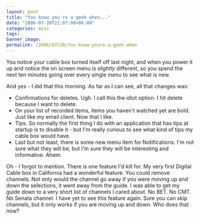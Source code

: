 ```yaml
---
layout: post
title: "You know you're a geek when..."
date: "2006-07-20T22:07:00+06:00"
categories: misc 
tags: 
banner_image: 
permalink: /2006/07/20/You-know-youre-a-geek-when
---
```


You notice your cable box turned itself off last night, and when you power it up and notice the on screen menu is <i>slightly</i> different, so you spend the next ten minutes going over every single menu to see what is new.

And yes - I did that this morning. As far as I can see, all that changes was:

<ul>
<li>Confirmations for deletes. Ugh. I call this the idiot option. I hit delete because I want to delete.
<li>On your list of recorded items, items you haven't watched yet are bold. Just like my email client. Now that I like.
<li>Tips. So normally the first thing I do with an application that has tips at startup is to disable it - but I'm really curious to see what kind of tips my cable box would have.
<li>Last but not least, there is some new menu item for Notifications. I'm not sure what they will be, but I'm sure they will be interesting and informative. Ahem. 
</ul>

Oh - I forgot to mention. There is one feature I'd kill for. My very first Digital Cable box in California had a wonderful feature. You could remove channels. Not only would the channel go away if you were moving up and down the selections, it went away from the guide. I was able to get my guide down to a very short list of channels I cared about. No BET. No CMT. No Senata channel. I have yet to see this feature again. Sure you can skip channels, but it only works if you are moving up and down. Who does that now?
